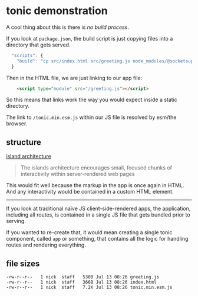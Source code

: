 # tonic demonstration

A cool thing about this is there is *no build process*.

If you look at `package.json`, the build script is just copying files into a directory that gets served.

```js
  "scripts": {
    "build": "cp src/index.html src/greeting.js node_modules/@socketsupply/tonic/dist/tonic.min.esm.js public",
  }
```

Then in the HTML file, we are just linking to our app file:

```html
    <script type="module" src="/greeting.js"></script>
```

So this means that links work the way you would expect inside a static directory.

The link to `/tonic.min.esm.js` within our JS file is resolved by esm/the browser.

## structure

[island architecture](https://www.patterns.dev/posts/islands-architecture/)

> The islands architecture encourages small, focused chunks of interactivity within server-rendered web pages

This would fit well because the markup in the app is once again in HTML. And any interactivity would be contained in a custom HTML element.

----------------

If you look at traditional naïve JS client-side-rendered apps, the application, including all routes, is contained in a single JS file that gets bundled prior to serving.

If you wanted to re-create that, it would mean creating a single tonic component, called `app` or something, that contains all the logic for handling routes and rendering everything.


## file sizes

```
-rw-r--r--   1 nick  staff   530B Jul 13 08:26 greeting.js
-rw-r--r--   1 nick  staff   366B Jul 13 08:26 index.html
-rw-r--r--   1 nick  staff   7.2K Jul 13 08:26 tonic.min.esm.js
```
